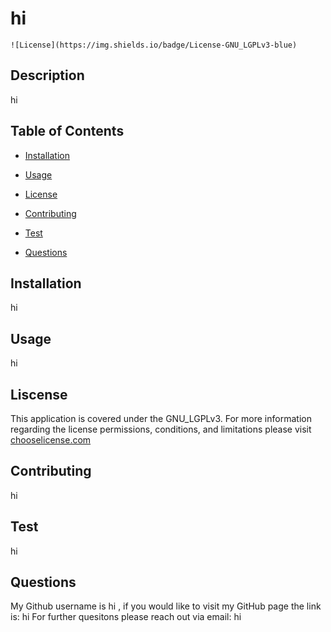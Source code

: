 
  # hi
  
    ![License](https://img.shields.io/badge/License-GNU_LGPLv3-blue)
  

  ## Description 
  hi

  ## Table of Contents 
  * [Installation](#installation)
  * [Usage](#Usage)
  
   * [License](#License)
  
  * [Contributing](#Contributing)
  * [Test](#Test)
  * [Questions](#Questions)
  
  ## Installation 
  hi

  ## Usage
  hi

  
  ## Liscense
  This application is covered under the GNU_LGPLv3.
  For more information regarding the license permissions, conditions, and limitations please
  visit [chooselicense.com](https://choosealicense.com/licenses/)
  

  ## Contributing
  hi

  ## Test
  hi

  ## Questions
  My Github username is hi , if you would like to visit my GitHub page the link is: hi
  For further quesitons please reach out via email: hi

